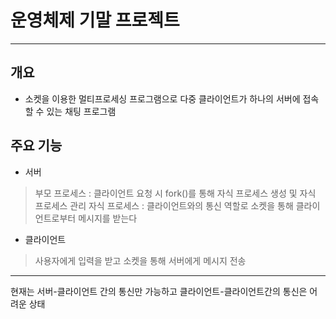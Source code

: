 # 운영체제 기말 프로젝트
--------------------
## 개요
- 소켓을 이용한 멀티프로세싱 프로그램으로 다중 클라이언트가 하나의 서버에 접속할 수 있는 채팅 프로그램

## 주요 기능
- 서버
> 부모 프로세스 : 클라이언트 요청 시 fork()를 통해 자식 프로세스 생성 및 자식 프로세스 관리
> 자식 프로세스 : 클라이언트와의 통신 역할로 소켓을 통해 클라이언트로부터 메시지를 받는다
- 클라이언트
> 사용자에게 입력을 받고 소켓을 통해 서버에게 메시지 전송

-----------
현재는 서버-클라이언트 간의 통신만 가능하고 클라이언트-클라이언트간의 통신은 어려운 상태
